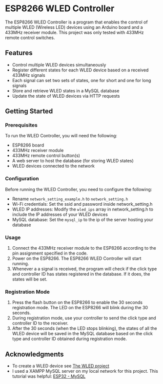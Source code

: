 # ESP8266 WLED Controller

The ESP8266 WLED Controller is a program that enables the control of multiple WLED (Wireless LED) devices using an Arduino board and a 433MHz receiver module. This project was only tested with 433MHz remote control switches.

## Features

- Control multiple WLED devices simultaneously
- Register different states for each WLED device based on a received 433MHz signals
- Each signal can set two sets of states, one for short and one for long signals
- Store and retrieve WLED states in a MySQL database
- Update the state of WLED devices via HTTP requests

## Getting Started

### Prerequisites

To run the WLED Controller, you will need the following:

- ESP8266 board
- 433MHz receiver module
- 433MHz remote control button(s)
- A web server to host the database (for storing WLED states)
- WLED devices connected to the network

### Configuration

Before running the WLED Controller, you need to configure the following:

- Rename `network_setting_example.h` to `network_setting.h`
- Wi-Fi credentials: Set the ssid and password inside network_setting.h
- WLED IP addresses: Modify the `wled_ips` array in network_setting.h to include the IP addresses of your WLED devices
- MySQL database: Set the `mysql_ip` to the ip of the server hosting your database

### Usage
1. Connect the 433MHz receiver module to the ESP8266 according to the pin assignment specified in the code.
2. Power on the ESP8266. The ESP8266 WLED Controller will start running.
3. Whenever a a signal is received, the program will check if the click type and controller ID has states registered in the database. If it does, the states will be set.

### Registration Mode
1. Press the flash button on the ESP8266 to enable the 30 seconds registration mode. The LED on the ESP8266 will blink during the 30 seconds.
2. During registration mode, use your controller to send the click type and controller ID to the receiver.
3. After the 30 seconds (when the LED stops blinking), the states of all the WLED device will be saved in the MySQL database based on the click type and controller ID obtained during registration mode.

## Acknowledgments

- To create a WLED device see [The WLED project](https://github.com/Aircoookie/WLED)
- I used a XAMPP MySQL server on my local network for this project. This tutorial was helpful: [ESP32 - MySQL](https://esp32io.com/tutorials/esp32-mysql)




